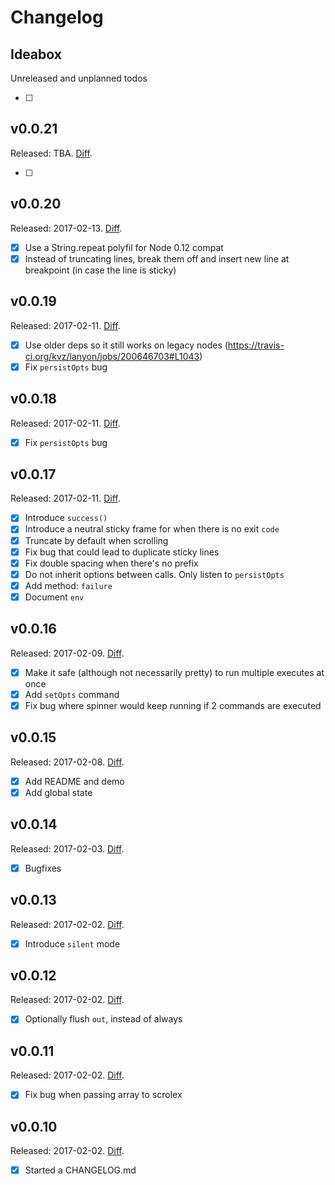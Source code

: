 # Changelog

## Ideabox

Unreleased and unplanned todos

- [ ] 

## v0.0.21

Released: TBA.
[Diff](https://github.com/kvz/scrolex/compare/v0.0.20...master).

- [ ]

## v0.0.20

Released: 2017-02-13.
[Diff](https://github.com/kvz/scrolex/compare/v0.0.19...v0.0.20).

- [x] Use a String.repeat polyfil for Node 0.12 compat
- [x] Instead of truncating lines, break them off and insert new line at breakpoint (in case the line is sticky)

## v0.0.19

Released: 2017-02-11.
[Diff](https://github.com/kvz/scrolex/compare/v0.0.18...v0.0.19).

- [x] Use older deps so it still works on legacy nodes (https://travis-ci.org/kvz/lanyon/jobs/200646703#L1043)
- [x] Fix `persistOpts` bug

## v0.0.18

Released: 2017-02-11.
[Diff](https://github.com/kvz/scrolex/compare/v0.0.18...v0.0.17).

- [x] Fix `persistOpts` bug

## v0.0.17

Released: 2017-02-11.
[Diff](https://github.com/kvz/scrolex/compare/v0.0.17...v0.0.16).

- [x] Introduce `success()`
- [x] Introduce a neutral sticky frame for when there is no exit `code`
- [x] Truncate by default when scrolling
- [x] Fix bug that could lead to duplicate sticky lines
- [x] Fix double spacing when there's no prefix
- [x] Do not inherit options between calls. Only listen to `persistOpts`
- [x] Add method: `failure`
- [x] Document `env`

## v0.0.16

Released: 2017-02-09.
[Diff](https://github.com/kvz/scrolex/compare/v0.0.16...v0.0.15).

- [x] Make it safe (although not necessarily pretty) to run multiple executes at once
- [x] Add `setOpts` command
- [x] Fix bug where spinner would keep running if 2 commands are executed

## v0.0.15

Released: 2017-02-08.
[Diff](https://github.com/kvz/scrolex/compare/v0.0.15...v0.0.14).

- [x] Add README and demo
- [x] Add global state

## v0.0.14

Released: 2017-02-03.
[Diff](https://github.com/kvz/scrolex/compare/v0.0.14...v0.0.13).

- [x] Bugfixes

## v0.0.13

Released: 2017-02-02.
[Diff](https://github.com/kvz/scrolex/compare/v0.0.13...v0.0.12).

- [x] Introduce `silent` mode

## v0.0.12

Released: 2017-02-02.
[Diff](https://github.com/kvz/scrolex/compare/v0.0.11...v0.0.12).

- [x] Optionally flush `out`, instead of always

## v0.0.11

Released: 2017-02-02.
[Diff](https://github.com/kvz/scrolex/compare/v0.0.10...v0.0.11).

- [x] Fix bug when passing array to scrolex

## v0.0.10

Released: 2017-02-02.
[Diff](https://github.com/kvz/scrolex/compare/431c258605b96acbf1a1779d40bf2e0bfb944bd5...v0.0.10).

- [x] Started a CHANGELOG.md
